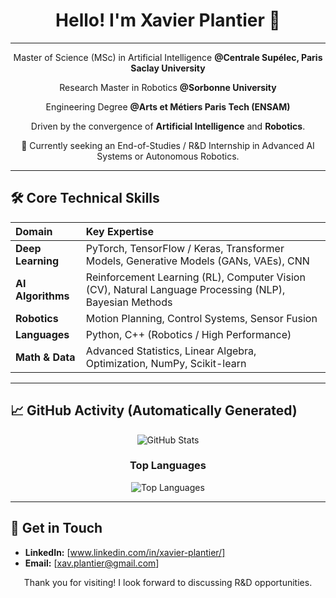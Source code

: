 <div align="center">
  <h1>Hello! I'm Xavier Plantier 👋</h1>
  
  ---
  
  <p>Master of Science (MSc) in Artificial Intelligence <strong>@Centrale Supélec, Paris Saclay University</strong></p>
  <p>Research Master in Robotics <strong>@Sorbonne University</strong></p>
  <p>Engineering Degree <strong>@Arts et Métiers Paris Tech (ENSAM)</strong></p>
  <p>Driven by the convergence of <strong>Artificial Intelligence</strong> and <strong>Robotics</strong>.</p>
  <p>🎯 Currently seeking an End-of-Studies / R&D Internship in Advanced AI Systems or Autonomous Robotics.</p>
</div>

---

## 🛠️ Core Technical Skills

| Domain | Key Expertise |
| :--- | :--- |
| **Deep Learning** | PyTorch, TensorFlow / Keras, Transformer Models, Generative Models (GANs, VAEs), CNN |
| **AI Algorithms** | Reinforcement Learning (RL), Computer Vision (CV), Natural Language Processing (NLP), Bayesian Methods |
| **Robotics** | Motion Planning, Control Systems, Sensor Fusion |
| **Languages** | Python, C++ (Robotics / High Performance) |
| **Math & Data** | Advanced Statistics, Linear Algebra, Optimization, NumPy, Scikit-learn |

---

## 📈 GitHub Activity (Automatically Generated)

<div align="center">
  <img src="https://github-readme-stats.vercel.app/api?username=xavierplt&show_icons=true&theme=dark" alt="GitHub Stats" />
  
  ### Top Languages
  <img src="https://github-readme-stats.vercel.app/api/top-langs/?username=xavierplt&layout=compact&theme=dark" alt="Top Languages" />
</div>

---

## 📧 Get in Touch

* **LinkedIn:** [www.linkedin.com/in/xavier-plantier/]
* **Email:** [xav.plantier@gmail.com]

<p align="center">
  Thank you for visiting! I look forward to discussing R&D opportunities.
</p>
